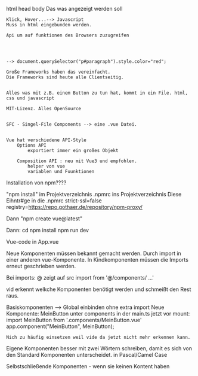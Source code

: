 html
head
body Das was angezeigt werden soll

    Klick, Hover...--> Javascript
    Muss in html eingebunden werden.

    Api um auf funktionen des Browsers zuzugreifen




    --> document.querySelector("p#paragraph").style.color="red";

    Große Frameworks haben das vereinfacht.
    Die Frameworks sind heute alle Clientseitig.


    Alles was mit z.B. einem Button zu tun hat, kommt in ein File. html, css und javascript

    MIT-Lizenz. Alles OpenSource


    SFC - Singel-File Components --> eine .vue Datei.


    Vue hat verschiedene API-Style
        Options API
            exportiert immer ein großes Objekt

        Composition API : neu mit Vue3 und empfohlen.
            helper von vue
            variablen und Fuunktionen

Installation von npm????

"npm install" im Projektverzeichnis
.npmrc ins Projektverzeichnis
Diese Eihntr#ge in die .npmrc
strict-ssl=false
registry=https://repo.gothaer.de/repository/npm-proxy/

Dann "npm create vue@latest"

Dann:
cd <Projekt>
npm install
npm run dev

Vue-code in App.vue

Neue Komponenten müssen bekannt gemacht werden. Durch import in einer anderen vue-Komponente.
In Kindkomponenten müssen die Imports erneut geschrieben werden.

Bei imports: @ zeigt auf src
import <kkk> from '@/components/ ...'

vid erkennt welkche Komponenten benötigt werden und schmeißt den Rest raus.

Basiskomponenten --> Global einbinden ohne extra import
Neue Komponente: MeinButton unter components
in der main.ts jetzt vor mount:
    import MeinButton from '.components/MeinButton.vue'
    app.component("MeinButton", MeinButton);

    Nich zu häufig einsetzen weil vide da jetzt nicht mehr erkennen kann.

Eigene Komponenten besser mit zwei Wörtern schreiben, damit es sich von den Standard Komponenten unterscheidet.
in Pascal/Camel Case


Selbstschließende Komponenten - wenn sie keinen Kontent haben
<MeinButton />